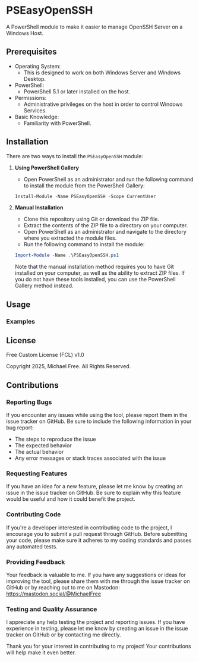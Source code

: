 # PSEasyOpenSSH
A PowerShell module to make it easier to manage OpenSSH Server on a Windows Host.

## Prerequisites
- Operating System:
    - This is designed to work on both Windows Server and Windows Desktop.
- PowerShell:
    - PowerShell 5.1 or later installed on the host.
- Permissions:
    - Administrative privileges on the host in order to control Windows Services.
- Basic Knowledge:
    - Familiarity with PowerShell.

## Installation
There are two ways to install the `PSEasyOpenSSH` module:

1. **Using PowerShell Gallery**
    - Open PowerShell as an administrator and run the following command to install the module from the PowerShell Gallery:
    ```powershell
    Install-Module -Name PSEasyOpenSSH -Scope CurrentUser
    ```
2. **Manual Installation**
    - Clone this repository using Git or download the ZIP file.
    - Extract the contents of the ZIP file to a directory on your computer.
    - Open PowerShell as an administrator and navigate to the directory where you extracted the module files.
    - Run the following command to install the module:

    ```powershell
    Import-Module -Name .\PSEasyOpenSSH.ps1
    ```
    Note that the manual installation method requires you to have Git installed on your computer, as well as the ability to extract ZIP files. If you do not have these tools installed, you can use the PowerShell Gallery method instead.

## Usage

### Examples

## License

Free Custom License (FCL) v1.0

Copyright 2025, Michael Free. All Rights Reserved.

## Contributions

### Reporting Bugs

If you encounter any issues while using the tool, please report them in the issue tracker on GitHub. Be sure to include the following information in your bug report:

- The steps to reproduce the issue
- The expected behavior
- The actual behavior
- Any error messages or stack traces associated with the issue

### Requesting Features

If you have an idea for a new feature, please let me know by creating an issue in the issue tracker on GitHub. Be sure to explain why this feature would be useful and how it could benefit the project.

### Contributing Code

If you're a developer interested in contributing code to the project, I encourage you to submit a pull request through GitHub. Before submitting your code, please make sure it adheres to my coding standards and passes any automated tests.

### Providing Feedback

Your feedback is valuable to me. If you have any suggestions or ideas for improving the tool, please share them with me through the issue tracker on GitHub or by reaching out to me on Mastodon: https://mastodon.social/@MichaelFree

### Testing and Quality Assurance

I appreciate any help testing the project and reporting issues. If you have experience in testing, please let me know by creating an issue in the issue tracker on GitHub or by contacting me directly.

Thank you for your interest in contributing to my project! Your contributions will help make it even better.
